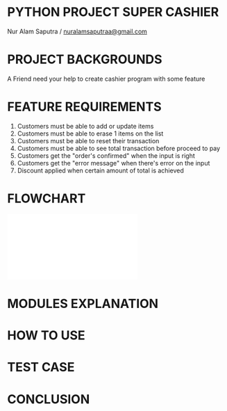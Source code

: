 # PYTHON PROJECT SUPER CASHIER
Nur Alam Saputra / nuralamsaputraa@gmail.com

# PROJECT BACKGROUNDS
A Friend need your help to create cashier program with some feature

# FEATURE REQUIREMENTS
1. Customers must be able to add or update items
2. Customers must be able to erase 1 items on the list
3. Customers must be able to reset their transaction
4. Customers must be able to see total transaction before proceed to pay
5. Customers get the "order's confirmed" when the input is right
6. Customers get the "error message" when there's error on the input
7. Discount applied when certain amount of total is achieved

# FLOWCHART
![Flowchart](file:///C:/Users/nural/Downloads/flowchart%20super%20cashier.drawio.html)

# MODULES EXPLANATION
# HOW TO USE 
# TEST CASE
# CONCLUSION
